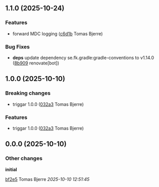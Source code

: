 ## 1.1.0 (2025-10-24)

### Features

-  forward MDC logging ([c6d1b](https://github.com/Forsakringskassan/jaxrs-client-factory/commit/c6d1b00b20b267e) Tomas Bjerre)  

### Bug Fixes

-  **deps**  update dependency se.fk.gradle:gradle-conventions to v1.14.0 ([8b909](https://github.com/Forsakringskassan/jaxrs-client-factory/commit/8b909328ecda828) renovate[bot])  

## 1.0.0 (2025-10-10)

### Breaking changes

-  triggar 1.0.0 ([032a3](https://github.com/Forsakringskassan/jaxrs-client-factory/commit/032a366b2303bc3) Tomas Bjerre)  

### Features

-  triggar 1.0.0 ([032a3](https://github.com/Forsakringskassan/jaxrs-client-factory/commit/032a366b2303bc3) Tomas Bjerre)  

## 0.0.0 (2025-10-10)

### Other changes

**initial**


[bf2e5](https://github.com/Forsakringskassan/jaxrs-client-factory/commit/bf2e599afaed4e2) Tomas Bjerre *2025-10-10 12:51:45*


